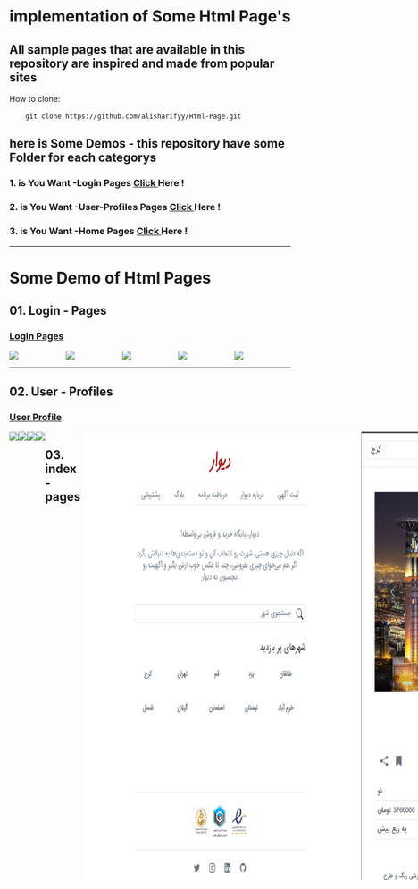 # implementation of Some Html Page's
## All sample pages that are available in this repository are inspired and made from popular sites

How to clone:

        git clone https://github.com/alisharifyy/Html-Page.git
   
   
   
## here is Some Demos - this repository have some Folder for each categorys
### 1. is You Want -Login Pages <a href="https://github.com/alisharifyy/Html-Page/tree/main/Login-Pages" > Click </a> Here !
### 2. is You Want -User-Profiles Pages <a href="https://github.com/alisharifyy/Html-Page/tree/main/User-profiles" > Click </a> Here !
### 3. is You Want -Home Pages <a href="https://github.com/alisharifyy/Html-Page/tree/main/Indexs-pages" > Click </a> Here !


   ___
   
   
# Some Demo of Html Pages
   
   
## 01. Login - Pages
### <a href="https://github.com/alisharify7/Html-Page/raw/main/Indexs-pages/01-Divar/divar-First-index/image/index.png" >Login Pages </a> 

<div style="display:flex;">
<img src="https://github.com/alisharifyy/Html-Page/blob/main/Login-Pages/01-Twitter-Login/img/twitter.png" width="100%">   
<img src="https://github.com/alisharifyy/Html-Page/blob/main/Login-Pages/02-SpeedProd-Login/img/demo.png" width="100%">   
<img src="https://github.com/alisharifyy/Html-Page/blob/main/Login-Pages/03-login-Profile/img/login.png") width="100%">   
<img src="https://github.com/alisharifyy/Html-Page/raw/main/Login-Pages/05-login-page/img/demo.png") width="100%">   
<img src="https://github.com/alisharifyy/Html-Page/raw/main/Login-Pages/04-login_page/img/demo.png") width="100%">   

</div>

___
   
## 02. User - Profiles
### <a href="https://github.com/alisharifyy/Html-Page/tree/main/User-profiles" >User Profile </a> 
<div style="display:flex;">
<img src="https://github.com/alisharifyy/Html-Page/blob/main/User-profiles/02-User-Profile/Dark-Mode/img/demo.png" width="45%">   
<img src="https://github.com/alisharifyy/Html-Page/blob/main/User-profiles/02-User-Profile/light-Mode/img/demo.png") width="45%">     
<img src="https://github.com/alisharifyy/Html-Page/raw/main/User-profiles/03-User-Profile/img/demo.png") width="45%">  
<img src="https://github.com/alisharifyy/Html-Page/blob/main/User-profiles/01-User-Profile/img/demo.png" width="45%">

___

## 03. index - pages
<img src="https://github.com/alisharify7/Html-Page/raw/main/Indexs-pages/01-Divar/divar-First-index/image/index.png" width="600px">
<img src="https://github.com/alisharify7/Html-Page/blob/main/Indexs-pages/01-Divar/Readme-files/customer-mobile-1.png" width="600px">
<img src="https://github.com/alisharify7/Html-Page/blob/main/Indexs-pages/01-Divar/Readme-files/home-mobile-size.png" width="600px">
<img src="https://github.com/alisharify7/Html-Page/blob/main/Indexs-pages/01-Divar/Readme-files/home-tablet-size.png" width="600px">
<img src="https://github.com/alisharify7/Html-Page/blob/main/Indexs-pages/01-Divar/Readme-files/index-pc-mobile.png" width="600px">
<img src="https://github.com/alisharify7/Html-Page/blob/main/Indexs-pages/01-Divar/Readme-files/index-pc.png" width="600px">
<img src="https://github.com/alisharify7/Html-Page/blob/main/Indexs-pages/01-Divar/Readme-files/pro-mobile-foot.png" width="600px">
<img src="https://github.com/alisharify7/Html-Page/blob/main/Indexs-pages/01-Divar/Readme-files/pro-mobile-size.png" width="600px">
<img src="https://github.com/alisharify7/Html-Page/blob/main/Indexs-pages/01-Divar/Readme-files/pro-home.png" width="600px">


<img src="https://github.com/alisharify7/Html-Page/blob/main/Indexs-pages/03-Gym/Docs/gym.png" width="600px">
<img src="https://github.com/alisharify7/Html-Page/blob/main/Indexs-pages/03-Gym/Docs/gym1.png" width="600px">
<img src="https://github.com/alisharify7/Html-Page/blob/main/Indexs-pages/03-Gym/Docs/gym2.png" width="600px">
<img src="https://github.com/alisharify7/Html-Page/blob/main/Indexs-pages/03-Gym/Docs/gym3.png" width="600px">

___


## 0.4 For see Some Nav bars and footers 
### <a href="https://github.com/alisharifyy/Html-Page/tree/main/Nav-Footers" >Footers and Navbars</a>
<img src="https://github.com/alisharifyy/Html-Page/blob/main/Nav-Footers/01-W3school-Navbar/Img/localnavbar.png" 
        width="100%">
<img src="https://github.com/alisharifyy/Html-Page/blob/main/Nav-Footers/01-W3school-Navbar/Img/w3navbar.png" 
        width="100%">

___

